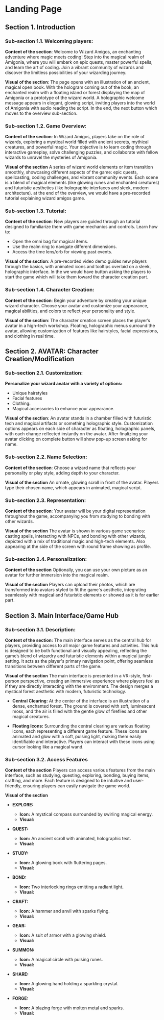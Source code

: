 # Landing Page

## Section 1. Introduction

### Sub-section 1.1. Welcoming players: 
**Content of the section**:
Welcome to Wizard Amigos, an enchanting adventure where magic meets coding! Step into the magical realm of Amigonia, where you will embark on epic quests, master powerful spells, and learn the art of coding. Join a vibrant community of wizards and discover the limitless possibilities of your wizarding journey.

**Visual of the section**:
The page opens with an illustration of an ancient, magical open book. With the hologram coming out of the book, an enchanted realm with a floating island or forest displaying the map of Amigonia or a prototype of the wizard world. A holographic welcome message appears in elegant, glowing script, inviting players into the world of Amigonia with audio reading the script. In the end, the next button which moves to the overview sub-section.


### Sub-section 1.2. Game Overview:
**Content of the section**:
In Wizard Amigos, players take on the role of wizards, exploring a mystical world filled with ancient secrets, mythical creatures, and powerful magic. Your objective is to learn coding through interactive gameplay, solve challenging puzzles, and collaborate with fellow wizards to unravel the mysteries of Amigonia.

**Visual of the section**
 A series of wizard world elements or item transition smoothly, showcasing different aspects of the game: epic quests, spellcasting, coding challenges, and vibrant community events. Each scene is a blend of magical elements (like glowing runes and enchanted creatures) and futuristic aesthetics (like holographic interfaces and sleek, modern architecture). at the end of the overview, we would have a pre-recorded tutorial explaining wizard amigos game.

### Sub-section 1.3. Tutorial:
**Content of the section**:
New players are guided through an tutorial designed to familiarize them with game mechanics and controls. Learn how to:
- Open the omni bag for magical items.
- Use the realm ring to navigate different dimensions.
- Access the time lens/orb for viewing past events.

**Visual of the section**:
A pre-recorded video demo guides new players through the basics, with animated icons and tooltips overlaid on a sleek, holographic interface. In the we would have button asking the players to start the game which will take them toward the character creation part.

### Sub-section 1.4. Character Creation:
**Content of the section**:
Begin your adventure by creating your unique wizard character. Choose your avatar and customize your appearance, magical abilities, and colors to reflect your personality and style.

**Visual of the section**:
The character creation screen places the player’s avatar in a high-tech workshop. Floating, holographic menus surround the avatar, allowing customization of features like hairstyles, facial expressions, and clothing in real time.


## Section 2. AVATAR: Character Creation/Modification

### Sub-section 2.1. Customization:

**Personalize your wizard avatar with a variety of options:**

* Unique hairstyles 
* Facial features 
* Clothing.
* Magical accessories to enhance your appearance.

**Visual of the section**:
An avatar stands in a chamber filled with futuristic tech and magical artifacts or something holographic style. Customization options appears on each side of character as floating, holographic panels, with each change reflected instantly on the avatar. After finalizing your avatar clicking on complete button will show pop-up screen asking for name.


### Sub-section 2.2. Name Selection:

**Content of the section**:
Choose a wizard name that reflects your personality or play style, adding depth to your character.

**Visual of the section**
An ornate, glowing scroll in front of the avatar. Players type their chosen name, which appears in animated, magical script.

### Sub-section 2.3. Representation:
**Content of the section**:
Your avatar will be your digital representation throughout the game, accompanying you from studying to bonding with other wizards.

**Visual of the section**
The avatar is shown in various game scenarios: casting spells, interacting with NPCs, and bonding with other wizards, depicted with a mix of traditional magic and high-tech elements. Also appearing at the side of the screen with round frame showing as profile.


### Sub-section 2.4. Personalization:
**Content of the section**
Optionally, you can use your own picture as an avatar for further immersion into the magical realm.

**Visual of the section**
Players can upload their photos, which are transformed into avatars styled to fit the game's aesthetic, integrating seamlessly with magical and futuristic elements or showed as it is for earlier part.

## Section 3. Main Interface/Game Hub

### Sub-section 3.1. Description:

**Content of the section:**
The main interface serves as the central hub for players, providing access to all major game features and activities. This hub is designed to be both functional and visually appealing, reflecting the game’s blend of wizardry and futuristic elements within a magical jungle setting. It acts as the player's primary navigation point, offering seamless transitions between different parts of the game.

**Visual of the section**
The main interface is presented in a VR-style, first-person perspective, creating an immersive experience where players feel as if they are directly interacting with the environment. The design merges a mystical forest aesthetic with modern, futuristic technology.

- **Central Clearing:** At the center of the interface is an illustration of a dense, enchanted forest. The ground is covered with soft, luminescent moss, and the air is filled with the gentle glow of fireflies and other magical creatures. 

- **Floating Icons:** Surrounding the central clearing are various floating icons, each representing a different game feature. These icons are animated and glow with a soft, pulsing light, making them easily identifiable and interactive. Players can interact with these icons using cursor looking like a magical wand.

### Sub-section 3.2. Access Features

**Content of the section**
Players can access various features from the main interface, such as studying, questing, exploring, bonding, buying items, crafting, and more. Each feature is designed to be intuitive and user-friendly, ensuring players can easily navigate the game world.

**Visual of the section**

- **EXPLORE:** 
  - **Icon:** A mystical compass surrounded by swirling magical energy.
  - **Visual:** 

- **QUEST:** 
  - **Icon:** An ancient scroll with animated, holographic text.
  - **Visual:** 

- **STUDY:** 
  - **Icon:** A glowing book with fluttering pages.
  - **Visual:** 

- **BOND:** 
  - **Icon:** Two interlocking rings emitting a radiant light.
  - **Visual:** 

- **CRAFT:** 
  - **Icon:** A hammer and anvil with sparks flying.
  - **Visual:** 
- **GEAR:** 
  - **Icon:** A suit of armor with a glowing shield.
  - **Visual:** 
- **SUMMON:** 
  - **Icon:** A magical circle with pulsing runes.
  - **Visual:** 

- **SHARE:** 
  - **Icon:** A glowing hand holding a sparkling crystal.
  - **Visual:** 

- **FORGE:** 
  - **Icon:** A blazing forge with molten metal and sparks.
  - **Visual:** 


